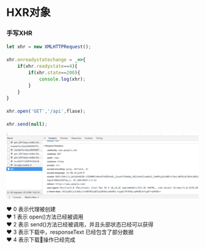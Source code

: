 # HXR对象

### 手写XHR
```js
let xhr = new XMLHTTPRequest();

xhr.onreadystatechange = _=>{
    if(xhr.readystate==4){
        if(xhr.state==200){
            console.log(xhr);
        }
    }
}

xhr.open('GET','/api',flase);

xhr.send(null);

```
![](/blog_assets/xhr_devetool.png)


❤️ 0 表示代理被创建   
❤️ 1 表示 open()方法已经被调用  
❤️ 2 表示 send()方法已经被调用，并且头部状态已经可以获得  
❤️ 3 表示下载中，responseText 已经包含了部分数据  
❤️ 4 表示下载操作已经完成   